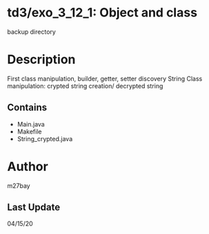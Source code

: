 # td3/exo_3_12_1: Object and class
backup directory

# Description
First class manipulation, builder, getter, setter discovery
String Class manipulation: crypted string creation/ decrypted string

## Contains
- Main.java
- Makefile
- String_crypted.java

# Author
m27bay

## Last Update
04/15/20
